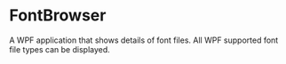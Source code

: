 # FontBrowser
A WPF application that shows details of font files. All WPF supported font file types can be displayed.
